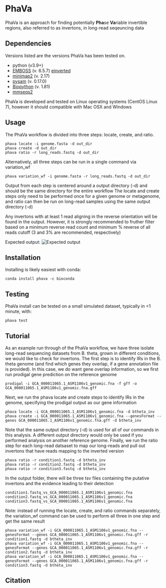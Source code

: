 # PhaVa
PhaVa is an approach for finding potentially **Pha**se **Va**riable invertible regions, also referred to as invertons, in long-read seqeuncing data

## Dependencies
Versions listed are the versions PhaVa has been tested on.
+ python (v3.9+)
+ [EMBOSS](http://emboss.open-bio.org/html/use/ch02s07.html) (v. 6.5.7) [einverted](https://emboss.sourceforge.net/apps/release/6.6/emboss/apps/einverted.html)
+ [minimap2](https://github.com/lh3/minimap2) (v. 2.17)
+ [pysam](https://github.com/pysam-developers/pysam) (v. 0.17.0)
+ [Biopython](https://biopython.org/) (v. 1.81)
+ [mmseqs2](https://github.com/soedinglab/MMseqs2) 

PhaVa is developed and tested on Linux operating systems (CentOS Linux 7), however it should compatible with Mac OSX and Windows

## Usage
The PhaVa workflow is divided into three steps: locate, create, and ratio. 
```
phava locate -i genome.fasta -d out_dir
phava create -d out_dir
phava ratio -r long_reads.fastq -d out_dir
```
Alternatively, all three steps can be run in a single command via variation_wf
```
phava variation_wf -i genome.fasta -r long_reads.fastq -d out_dir
```
Output from each step is centered around a output directory (-d) and should be the same directory for the entire workflow 
The locate and create steps only need to be performed once for a given genome or metagenome, and ratio can then be run on long-read samples using the same output directory (-d)

Any invertons with at least 1 read aligning in the reverse orientation will be found in the output. However, it is strongly recommended to fruther filter based on a minimum reverse read count and minimum % reverse of all reads cutoff (3 and 3% are recommended, respectively)

Expected output:
![Expected output](https://github.com/patrickwest/PhaVa/blob/main/PhavaExpectedOutput-01.png?raw=true)

## Installation
Installing is likely easiest with conda:
```
conda install phava -c bioconda
```
## Testing
PhaVa install can be tested on a small simulated dataset, typically in <1 minute, with:
```
phava test
```
## Tutorial
As an example run through of the PhaVa workflow, we have three isolate long-read sequencing datasets from B. theta, grown in different conditions, we would like to check for invertons. The first step is to identify IRs in the B. theta genome (and find which genes they overlap, if a gene annotation file is provided). In this case, we do want gene overlap information, so we first run prodigal gene prediction on the reference genome
```
prodigal -i GCA_000011065.1_ASM1106v1_genomic.fna -f gff -o GCA_000011065.1_ASM1106v1_genomic.fna.gff
```
Next, we run the phava locate and create steps to identify IRs in the genome, specifying the prodigal output as our gene information
```
phava locate -i GCA_000011065.1_ASM1106v1_genomic.fna -d btheta_inv
phava create -i GCA_000011065.1_ASM1106v1_genomic.fna --genesFormat --genes GCA_000011065.1_ASM1106v1_genomic.fna.gff -d btheta_inv
```
Note that the same output directory (-d) is used for all of our commands in this analysis. A different output directory would only be used if you performed analysis on another reference genome.
Finally, we run the ratio step for each long-read datsaset to map our long-reads and pull out invertons that have reads mapping to the inverted version
```
phava ratio -r condition1.fastq -d btheta_inv
phava ratio -r condition2.fastq -d btheta_inv
phava ratio -r condition3.fastq -d btheta_inv
```
In the output folder, there will be three tsv files containing the putative invertons and the evidence leading to their detection
```
condition1.fastq_vs_GCA_000011065.1_ASM1106v1_genomic.fna
condition2.fastq_vs_GCA_000011065.1_ASM1106v1_genomic.fna
condition3.fastq_vs_GCA_000011065.1_ASM1106v1_genomic.fna
```

Note: instead of running the locate, create, and ratio commands separately, the variation_wf command can be used to perform all three in one step and get the same result
```
phava variation_wf -i GCA_000011065.1_ASM1106v1_genomic.fna --genesFormat --genes GCA_000011065.1_ASM1106v1_genomic.fna.gff -r condition1.fastq -d btheta_inv
phava variation_wf -i GCA_000011065.1_ASM1106v1_genomic.fna --genesFormat --genes GCA_000011065.1_ASM1106v1_genomic.fna.gff -r condition2.fastq -d btheta_inv
phava variation_wf -i GCA_000011065.1_ASM1106v1_genomic.fna --genesFormat --genes GCA_000011065.1_ASM1106v1_genomic.fna.gff -r condition3.fastq -d btheta_inv
```

## Citation
